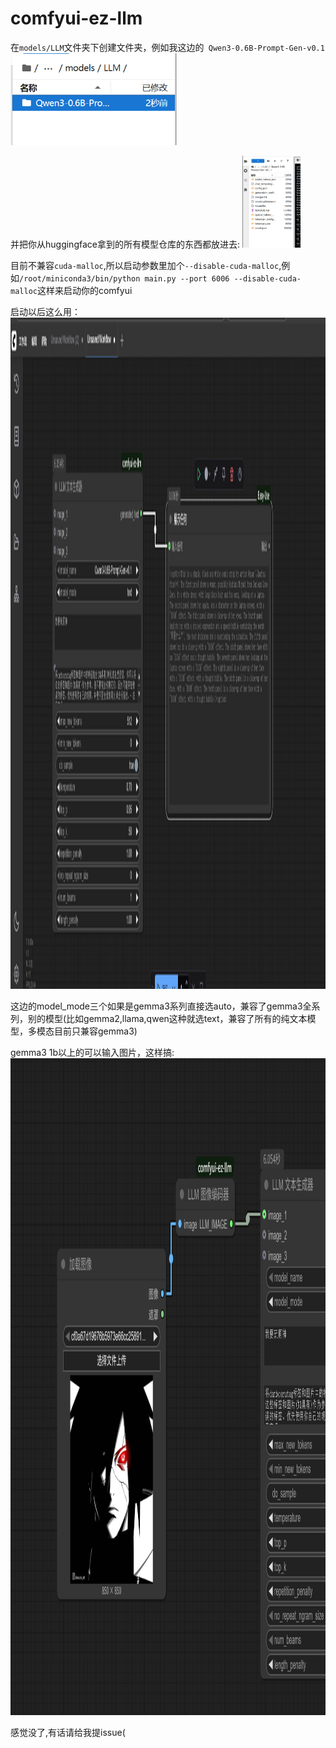 # comfyui-ez-llm

在`models/LLM`文件夹下创建文件夹，例如我这边的` Qwen3-0.6B-Prompt-Gen-v0.1`
<img height="147" alt="image" src="imgs/dec3380e-0dfc-42e2-b203-1f7673595cd3.png" />

并把你从huggingface拿到的所有模型仓库的东西都放进去:
<img height="147" alt="image" src="imgs/04adbe75-0fb8-465f-baa0-02fcfeb1e7e8.png" />

目前不兼容`cuda-malloc`,所以启动参数里加个`--disable-cuda-malloc`,例如`/root/miniconda3/bin/python main.py --port 6006 --disable-cuda-malloc`这样来启动你的comfyui

启动以后这么用：
<img height="1074" alt="image" src="imgs/4e7d10e9c985e091e7d89cf2bf6918bd.png" />

这边的model_mode三个如果是gemma3系列直接选auto，兼容了gemma3全系列，别的模型(比如gemma2,llama,qwen这种就选text，兼容了所有的纯文本模型，多模态目前只兼容gemma3)

gemma3 1b以上的可以输入图片，这样搞:
<img height="1051" alt="image" src="imgs/1cd4a646-a29e-420f-8133-368df2551d36.png" />

感觉没了,有话请给我提issue(
